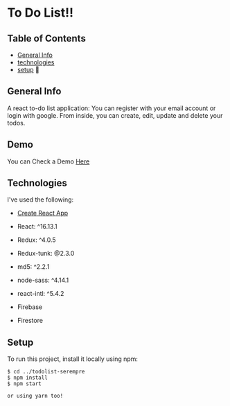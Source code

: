 # To Do List!!

## Table of Contents

- [General Info](#general-info)
- [technologies](#technologies)
- [setup](#setup)
  🍭

## General Info

A react to-do list application: You can register with your email account or login with google.
From inside, you can create, edit, update and delete your todos.

## Demo

You can Check a Demo [Here](https://todolist.danntastico.vercel.app/auth/login)

## Technologies

I've used the following:

- [Create React App](https://create-react-app.dev/)
- React: ^16.13.1
- Redux: ^4.0.5
- Redux-tunk: @2.3.0
- md5: ^2.2.1
- node-sass: ^4.14.1
- react-intl: ^5.4.2

- Firebase
- Firestore

## Setup

To run this project, install it locally using npm:

```
$ cd ../todolist-serempre
$ npm install
$ npm start

or using yarn too!
```

